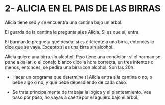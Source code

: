 # 2- ALICIA EN EL PAIS DE LAS BIRRAS

Alicia tiene sed y se encuentra una cantina bajo un árbol.

El guarda de la cantina le pregunta si es Alicia. Si es que sí, entra.

El barman le pregunta qué desea: si es diferente a una birra, entonces le dice que se vaya. Excepto si es una birra sin alcohol.

Alicia quiere una birra sin alcohol. Pero tiene una condición: si el barman se pone a bailar, o el conejo blanco dice la hora correcta, en tres intentos o menos, entonces, se pedirá una birra con alcohol.
Son las 20h.

* Hacer un programa que determine si Alicia entra a la cantina o no, o bebe algo o no, y qué bebe dependiendo de cada caso.

* Se trata principalmente de trabajar la lógica y el planteamiento. Ves paso por paso, no vayas a caerte por el agujero bajo el árbol.
